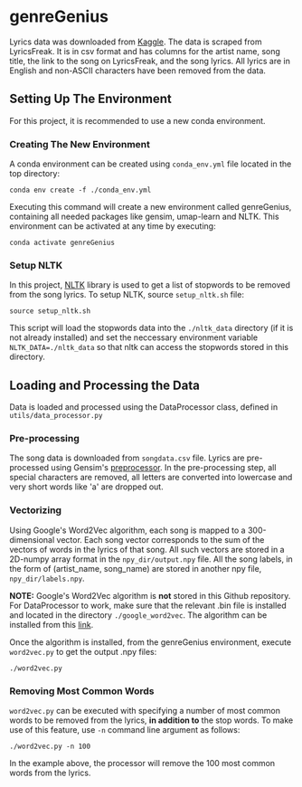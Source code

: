 # genreGenius

Lyrics data was downloaded from [Kaggle](https://www.kaggle.com/mousehead/songlyrics/data). The data is scraped from LyricsFreak. It is in csv format and has columns for the artist name, song title, the link to the song on LyricsFreak, and the song lyrics. All lyrics are in English and non-ASCII characters have been removed from the data.

## Setting Up The Environment

For this project, it is recommended to use a new conda environment.  

### Creating The New Environment

A conda environment can be created using `conda_env.yml` file located in the top directory: 

```
conda env create -f ./conda_env.yml
``` 

Executing this command will create a new environment called genreGenius, containing all needed packages like gensim, umap-learn and NLTK. This environment can be activated at any time by executing:

```
conda activate genreGenius
``` 

### Setup NLTK 

In this project, [NLTK](https://www.nltk.org/) library is used to get a list of stopwords to be removed from the song lyrics. To setup NLTK, source `setup_nltk.sh` file:

```
source setup_nltk.sh
```

This script will load the stopwords data into the `./nltk_data` directory (if it is not already installed) and set the neccessary environment variable `NLTK_DATA=./nltk_data` so that nltk can access the stopwords stored in this directory.

## Loading and Processing the Data

Data is loaded and processed using the DataProcessor class, defined in `utils/data_processor.py`

### Pre-processing

The song data is downloaded from `songdata.csv` file. Lyrics are pre-processed using Gensim's [preprocessor](https://radimrehurek.com/gensim/utils.html#gensim.utils.simple_preprocess). In the pre-processing step, all special characters are removed, all letters are converted into lowercase and very short words like 'a' are dropped out. 

### Vectorizing

Using Google's Word2Vec algorithm, each song is mapped to a 300-dimensional vector. Each song vector corresponds to the sum of the vectors of words in the lyrics of that song. All such vectors are stored in a 2D-numpy array format in the `npy_dir/output.npy` file. All the song labels, in the form of (artist\_name, song\_name) are stored in another npy file, `npy_dir/labels.npy`.

**NOTE:** Google's Word2Vec algorithm is **not** stored in this Github repository. For DataProcessor to work, make sure that the relevant .bin file is installed and located in the directory `./google_word2vec`. The algorithm can be installed from this [link](https://drive.google.com/file/d/0B7XkCwpI5KDYNlNUTTlSS21pQmM/edit). 

Once the algorithm is installed, from the genreGenius environment, execute `word2vec.py` to get the output .npy files:

```
./word2vec.py
```
### Removing Most Common Words

`word2vec.py` can be executed with specifying a number of most common words to be removed from the lyrics, **in addition to** the stop words. To make use of this feature, use `-n` command line argument as follows:

```
./word2vec.py -n 100
```

In the example above, the processor will remove the 100 most common words from the lyrics.

